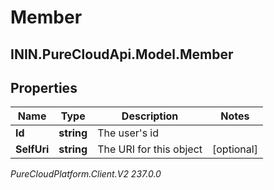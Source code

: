 # Member

## ININ.PureCloudApi.Model.Member

## Properties

|Name | Type | Description | Notes|
|------------ | ------------- | ------------- | -------------|
| **Id** | **string** | The user&#39;s id | |
| **SelfUri** | **string** | The URI for this object | [optional] |



_PureCloudPlatform.Client.V2 237.0.0_
